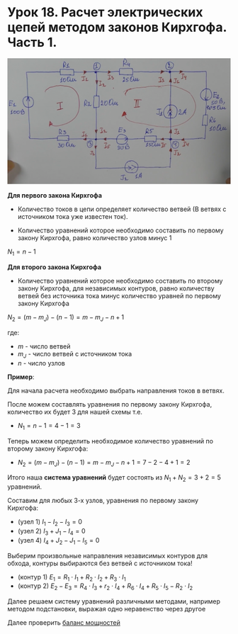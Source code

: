 # Урок 18. Расчет электрических цепей методом законов Кирхгофа. Часть 1.

![Расчет электрических цепей методом законов Кирхгофа. Часть 1.](../img/72.png "Расчет электрических цепей методом законов Кирхгофа. Часть 1.")


**Для первого закона Кирхгофа**

   - Количество токов в цепи определяет количество ветвей (В ветвях с источником тока уже известен ток).
    
   - Количество уравнений которое необходимо составить по первому закону Кирхгофа, равно количество узлов минус 1

$N_1=n-1$

**Для второго закона Кирхгофа**

   - Количество уравнений которое необходимо составить по второму закону Кирхгофа, для независимых контуров, равно количеству ветвей без источника тока минус количество уравней по первому закону Кирхгофа

$N_2 = (m - m_J) - (n - 1) = m - m_J - n + 1$

где:
- $m$ - число ветвей
- $m_J$ - число ветвей с источником тока
- $n$ - число узлов

**Пример**:

Для начала расчета необходимо выбрать направления токов в ветвях. 

После можем составлять уравнения по первому закону Кирхгофа, количество их будет 3 для нашей схемы т.е.     
- $N_1=n-1=4-1=3$

Теперь можем определить необходимое количество уравнений по второму закону Кирхгофа:
- $N_2 = (m - m_J) - (n - 1) = m - m_J - n + 1 = 7 - 2 - 4 + 1 = 2$
    
Итого наша **система уравнений** будет состоять из $N_1 + N_2 = 3 + 2 = 5$ уравнений.

Составим для любых 3-х узлов, уравнения по первому закону Кирхгофа:
- (узел 1) $I_1-I_2-I_3=0$ 
- (узел 2) $I_3+J_1-I_4=0$
- (узел 4) $I_4+J_2-J_1-I_5=0$

Выберим произвольные направления независимых контуров для обхода, контуры выбираются без ветвей с источником тока!
- (контур 1) $E_1 = R_1\cdot I_1 + R_2\cdot I_2 + R_3\cdot I_1$
- (контур 2) $E_2-E_3 = R_4\cdot I_3 + r_2\cdot I_4 + R_6\cdot I_4 + R_5\cdot I_5 - R_2\cdot I_2$

Далее решаем систему уравнений различными методами, например методом подстановки, выражая одно неравенство через другое

Далее проверить [баланс мощностей](/theories_of_electrical_circuits/lessons/56.html) 